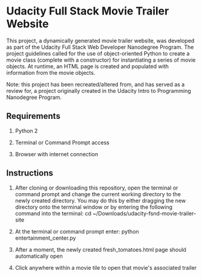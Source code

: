 # Udacity Full Stack Movie Trailer Website

This project, a dynamically generated movie trailer website, was developed as part of the Udacity Full Stack Web Developer Nanodegree Program. The project guidelines called for the use of object-oriented Python to create a movie class (complete with a constructor) for instantiating a series of movie objects. At runtime, an HTML page is created and populated with information from the movie objects.

Note: this project has been recreated/altered from, and has served as a review for, a project originally created in the Udacity Intro to Programming Nanodegree Program.

## Requirements

1. Python 2

2. Terminal or Command Prompt access

3. Browser with internet connection

## Instructions

1. After cloning or downloading this repository, open the terminal or command prompt and change the current working directory to the newly created directory. You may do this by either dragging the new directory onto the terminal window or by entering the following command into the terminal: cd ~/Downloads/udacity-fsnd-movie-trailer-site

2. At the terminal or command prompt enter: python entertainment_center.py

3. After a moment, the newly created fresh_tomatoes.html page should automatically open

4. Click anywhere within a movie tile to open that movie's associated trailer